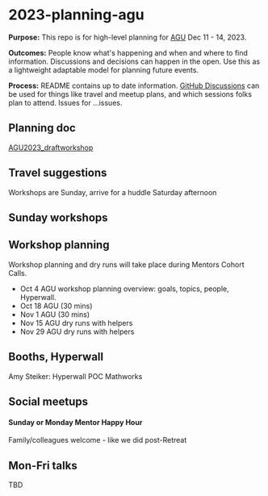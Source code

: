 # 2023-planning-agu

**Purpose:** This repo is for high-level planning for [AGU](https://www.agu.org/fall-meeting) Dec 11 - 14, 2023.

**Outcomes:** People know what's happening and when and where to find information. Discussions and decisions can happen in the open. Use this as a lightweight adaptable model for planning future events.

**Process:** README contains up to date information. [GitHub Discussions](https://github.com/NASA-Openscapes/2023-planning-agu/discussions) can be used for things like travel and meetup plans, and which sessions folks plan to attend. Issues for ...issues.

## Planning doc 

[AGU2023_draftworkshop](https://docs.google.com/document/d/1dOilx2mVi-HK4gout0SpYczyXpsZymL0h4bKaIQ-2ew/)

## Travel suggestions

Workshops are Sunday, arrive for a huddle Saturday afternoon

## Sunday workshops



## Workshop planning

Workshop planning and dry runs will take place during Mentors Cohort Calls.

- Oct 4	AGU workshop planning overview: goals, topics, people, Hyperwall.		
- Oct 18	AGU (30 mins)		
- Nov 1	AGU (30 mins)	
- Nov 15	AGU dry runs with helpers	
- Nov 29	AGU dry runs with helpers

## Booths, Hyperwall

Amy Steiker: Hyperwall POC Mathworks

## Social meetups
#### Sunday or Monday Mentor Happy Hour

Family/colleagues welcome - like we did post-Retreat


## Mon-Fri talks

TBD
